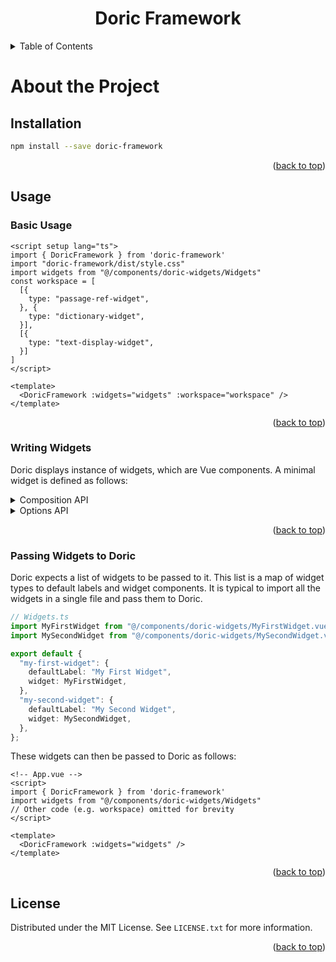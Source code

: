 <a name="readme-top"></a>
<h1 align="center">Doric Framework</h1>

<!-- TABLE OF CONTENTS -->
<details>
  <summary>Table of Contents</summary>
  <ol>
    <li>
        <a href="#about-the-project">About the Project</a>
        <ol>
            <li><a href="#installation">Installation</a></li>
        </ol>
    </li>
    <li>
        <a href="#usage">Usage</a>
        <ol>
            <li><a href="#basic-usage">Basic Usage</a></li>
            <li><a href="#writing-widgets">Writing Widgets</a></li>
            <li><a href="#passing-widgets-to-doric">Passing Widgets to Doric</a></li>
        </ol>
    </li>
  </ol>
</details>

# About the Project

## Installation

```sh
npm install --save doric-framework
```

<p align="right">(<a href="#readme-top">back to top</a>)</p>


<!-- USAGE EXAMPLES -->
## Usage

### Basic Usage

```vue
<script setup lang="ts">
import { DoricFramework } from 'doric-framework'
import "doric-framework/dist/style.css"
import widgets from "@/components/doric-widgets/Widgets"
const workspace = [
  [{
    type: "passage-ref-widget",
  }, {
    type: "dictionary-widget",
  }],
  [{
    type: "text-display-widget",
  }]
]
</script>

<template>
  <DoricFramework :widgets="widgets" :workspace="workspace" />
</template>
```

<p align="right">(<a href="#readme-top">back to top</a>)</p>


### Writing Widgets

Doric displays instance of widgets, which are Vue components. A minimal widget is defined as follows:

<details>
<summary>Composition API</summary>

```vue
<script setup>
const props = defineProps({
  useDoricOutput: Function,
  useDoricInput: Function,
})
const setOsisRef = props.useDoricOutput("osisRef");
const osisRef = props.useDoricInput("osisRef");
</script>

<template>
  <div>
    <input type="text" v-model="osisRef.value" />
    <button @click="setOsisRef(osisRef)">Set osisRef</button>
  </div>
</template>
```

</details>

<details>
<summary>Options API</summary>

```vue
<template>
  <div>
    <input type="text" v-model="osisRef.value" />
    <button @click="setOsisRef(osisRef)">Set osisRef</button>
  </div>
</template>
  
<script>
export default {
    props: ['useDoricOutput', 'useDoricInput'],
    data() {
        return {
            osisRef: this.useDoricInput("osisRef");
        }
    },
    created() {
        // Define input methods
        this.setOsisRef = this.useDoricOutput("osisRef");
    },
}
</script>  
```

</details>

<p align="right">(<a href="#readme-top">back to top</a>)</p>


### Passing Widgets to Doric

Doric expects a list of widgets to be passed to it. This list is a map of widget types to default labels and widget components. It is typical to import all the widgets in a single file and pass them to Doric.

```ts
// Widgets.ts
import MyFirstWidget from "@/components/doric-widgets/MyFirstWidget.vue";
import MySecondWidget from "@/components/doric-widgets/MySecondWidget.vue";

export default {
  "my-first-widget": { 
    defaultLabel: "My First Widget",
    widget: MyFirstWidget,
  },
  "my-second-widget": { 
    defaultLabel: "My Second Widget",
    widget: MySecondWidget,
  },
};
```

These widgets can then be passed to Doric as follows:

```vue
<!-- App.vue -->
<script> 
import { DoricFramework } from 'doric-framework'
import widgets from "@/components/doric-widgets/Widgets"
// Other code (e.g. workspace) omitted for brevity
</script>

<template>
  <DoricFramework :widgets="widgets" />
</template>
```

<p align="right">(<a href="#readme-top">back to top</a>)</p>


## License

Distributed under the MIT License. See `LICENSE.txt` for more information.

<p align="right">(<a href="#readme-top">back to top</a>)</p>
